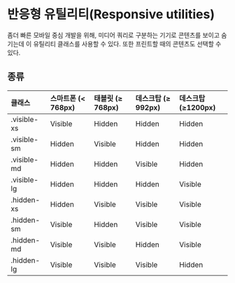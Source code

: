 <!--
{
    "id": 4109,
    "title": "반응형 유틸리티(Responsive utilities)",
    "outline": "좀더 빠른 모바일 중심 개발을 위해, 미디어 쿼리로 구분하는 기기로 콘텐츠를 보이고 숨기는데 이 유틸리티 클래스를 사용할 수 있다. 또한 프린트할 때의 콘텐츠도 선택할 수 있다.",
    "tags": ["widget", "base"],
    "order": [4, 1, 9],
    "thumbnail": "4.1.09.responsive-utilities.png"
}
-->

# 반응형 유틸리티(Responsive utilities)

좀더 빠른 모바일 중심 개발을 위해, 미디어 쿼리로 구분하는 기기로 콘텐츠를 보이고 숨기는데 이 유틸리티 클래스를 사용할 수 있다. 또한 프린트할 때의 콘텐츠도 선택할 수 있다.

## 종류
클래스 |스마트폰 (< 768px) | 태블릿 (≥ 768px)  | 데스크탑 (≥ 992px)  | 데스크탑(≥1200px)
:-- | :-- | :-- | :-- | :--
.visible-xs | Visible | Hidden | Hidden | Hidden
.visible-sm | Hidden | Visible | Hidden | Hidden
.visible-md | Hidden | Hidden | Visible | Hidden
.visible-lg | Hidden | Hidden | Hidden | Visible
.hidden-xs | Hidden | Visible | Visible | Visible
.hidden-sm | Visible | Hidden | Visible | Visible
.hidden-md | Visible | Visible | Hidden | Visible
.hidden-lg | Visible | Visible | Visible | Hidden

